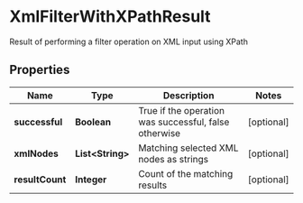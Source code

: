 

# XmlFilterWithXPathResult

Result of performing a filter operation on XML input using XPath

## Properties

| Name | Type | Description | Notes |
|------------ | ------------- | ------------- | -------------|
|**successful** | **Boolean** | True if the operation was successful, false otherwise |  [optional] |
|**xmlNodes** | **List&lt;String&gt;** | Matching selected XML nodes as strings |  [optional] |
|**resultCount** | **Integer** | Count of the matching results |  [optional] |



